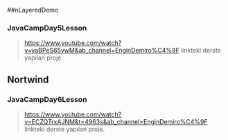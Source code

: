 ##nLayeredDemo
### JavaCampDay5Lesson

> https://www.youtube.com/watch?v=yaBPeS65vwM&ab_channel=EnginDemiro%C4%9F linkteki derste yapılan proje.


## Nortwind

### JavaCampDay6Lesson

> https://www.youtube.com/watch?v=ECZQTrxAJNM&t=4963s&ab_channel=EnginDemiro%C4%9F linkteki derste yapılan proje.
